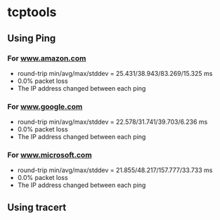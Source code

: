 # tcptools

## Using Ping

### For www.amazon.com
- round-trip min/avg/max/stddev = 25.431/38.943/83.269/15.325 ms
- 0.0% packet loss
- The IP address changed between each ping

### For www.google.com
- round-trip min/avg/max/stddev = 22.578/31.741/39.703/6.236 ms
- 0.0% packet loss
- The IP address changed between each ping

### For www.microsoft.com
- round-trip min/avg/max/stddev = 21.855/48.217/157.777/33.733 ms
- 0.0% packet loss
- The IP address changed between each ping

## Using tracert